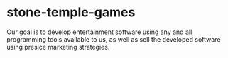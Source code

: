 # stone-temple-games

Our goal is to develop entertainment software using any and all programming tools available to us, as well as sell the developed software using presice marketing strategies.  
